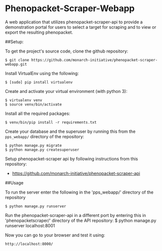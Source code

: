 # Phenopacket-Scraper-Webapp

A web application that utilizes phenopacket-scraper-api to provide a demonstration portal for users to select a target for scraping and to view or export the resulting phenopacket.


##Setup:

To get the project's source code, clone the github repository:

    $ git clone https://github.com/monarch-initiative/phenopacket-scraper-webapp.git

Install VirtualEnv using the following:

    $ [sudo] pip install virtualenv

Create and activate your virtual environment (with python 3):

    $ virtualenv venv
    $ source venv/bin/activate

Install all the required packages:

	$ venv/bin/pip install -r requirements.txt

Create your database and the superuser by running this from the `pps_webapp/` directory of the repository:

	$ python manage.py migrate
	$ python manage.py createsuperuser

Setup phenopacket-scraper api by following instructions from this repository:
- https://github.com/monarch-initiative/phenopacket-scraper-api

##Usage

To run the server enter the following in the 'pps_webapp/' directory of the repository

	$ python manage.py runserver

Run the phenopacket-scraper-api in a different port by entering this in 'phenopacketscraper/' directory of the API repository:
	$ python manage.py runserver localhost:8001

Now you can go to your browser and test it using:

	http://localhost:8000/